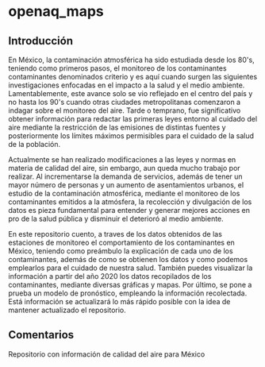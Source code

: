 # openaq_maps

## Introducción

En México, la contaminación atmosférica ha sido estudiada desde los 80's, teniendo como primeros pasos, el monitoreo de los contaminantes contaminantes denominados criterio y es aquí cuando surgen las siguientes investigaciones enfocadas en el impacto a la salud y el medio ambiente. Lamentablemente, este avance solo se vio reflejado en el centro del país y no hasta los 90's cuando otras ciudades metropolitanas comenzaron a indagar sobre el monitoreo del aire. Tarde o temprano, fue significativo obtener información para redactar las primeras leyes entorno al cuidado del aire mediante la restricción de las emisiones de distintas fuentes y posteriormente los límites máximos permisibles para el cuidado de la salud de la población.

Actualmente se han realizado modificaciones a las leyes  y normas en materia de calidad del aire, sin embargo, aun queda mucho trabajo por realizar. Al incrementarse la demanda de servicios, además de tener un mayor número de personas y un aumento de asentamientos urbanos, el estudio de la contaminación atmosférica, mediante el monitoreo de los contaminantes emitidos a la atmósfera, la recolección y divulgación de los datos es pieza fundamental para entender y generar mejores acciones en pro de la salud pública y disminuir el deterioró al medio ambiente.

En este repositorio cuento, a traves de los datos obtenidos de las estaciones de monitoreo el comportamiento de los contaminantes en México, teniendo como preámbulo la explicación de cada uno de los contaminantes, además de como se obtienen los datos y como podemos emplearlos para el cuidado de nuestra salud. También puedes visualizar la información a partir del año 2020 los datos recopilados de los contaminantes, mediante diversas gráficas y mapas. Por último, se pone a prueba un modelo de pronóstico, empleando la información recolectada. Está información se actualizará lo más rápido posible con la idea de mantener actualizado el repositorio.

## Comentarios
Repositorio con información de calidad del aire para México
